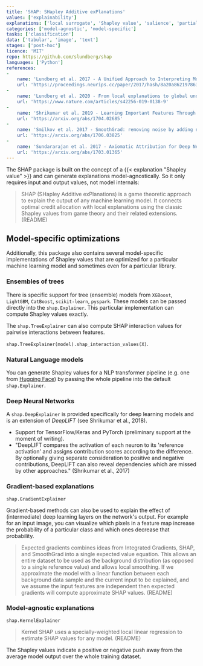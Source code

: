 ```yaml
---
title: 'SHAP: SHapley Additive exPlanations'
values: ['explainability']
explanations: ['local surrogate', 'Shapley value', 'salience', 'partial_dependence_plot', 'white box']
categories: ['model-agnostic', 'model-specific']
tasks: ['classification']
data: ['tabular', 'image', 'text']
stages: ['post-hoc']
licence: 'MIT'
repo: https://github.com/slundberg/shap
languages: ['Python']
references: 
- 
    name: 'Lundberg et al. 2017 - A Unified Approach to Interpreting Model Predictions'
    url: 'https://proceedings.neurips.cc/paper/2017/hash/8a20a8621978632d76c43dfd28b67767-Abstract.html'
- 
    name: 'Lundberg et al. 2020 - From local explanations to global understanding with explainable AI for trees'
    url: 'https://www.nature.com/articles/s42256-019-0138-9'
- 
    name: 'Shrikumar et al. 2019 - Learning Important Features Through Propagating Activation Differences'
    url: 'https://arxiv.org/abs/1704.02685'
- 
    name: 'Smilkov et al. 2017 - SmoothGrad: removing noise by adding noise'
    url: 'https://arxiv.org/abs/1706.03825'
- 
    name: 'Sundararajan et al. 2017 - Axiomatic Attribution for Deep Networks'
    url: 'https://arxiv.org/abs/1703.01365'
---
```


<!-- TODO is this indeed local surrogate ? -->

<!-- TODO What is a Shapley value? -->

The SHAP package is built on the concept of a {{< explanation "Shapley value" >}} and can generate explanations model-agnostically.
So it only requires input and output values, not model internals:

> SHAP (SHapley Additive exPlanations) is a game theoretic approach to explain the output of any machine learning model. It connects optimal credit allocation with local explanations using the classic Shapley values from game theory and their related extensions. (README)

## Model-specific optimizations

Additionally, this package also contains several model-specific implementations of Shapley values that are optimized for a particular machine learning model and sometimes even for a particular library.

### Ensembles of trees

There is specific support for tree (ensemble) models from `XGBoost`, `LightGBM`, `CatBoost`, `scikit-learn`, `pyspark`.
These models can be passed directly into the `shap.Explainer`.
This particular implementation can compute Shapley values exactly.

The `shap.TreeExplainer` can also compute SHAP interaction values for pairwise interactions between features.

`shap.TreeExplainer(model).shap_interaction_values(X)`.


### Natural Language models

You can generate Shapley values for a NLP transformer pipeline (e.g. one from [Hugging Face](https://huggingface.co/)) by passing the whole pipeline into the default `shap.Explainer`.

### Deep Neural Networks

A `shap.DeepExplainer` is provided specifically for deep learning models and is an extension of *DeepLIFT* (see Shrikumar et al., 2018).

- Support for TensorFlow/Keras and PyTorch (preliminary support at the moment of writing).
- "DeepLIFT compares the activation of each neuron to its 'reference activation' and assigns contribution scores according to the difference. By optionally giving separate consideration to positive and negative contributions, DeepLIFT can also reveal dependencies which are missed by other approaches." (Shrikumar et al., 2017)

### Gradient-based explanations

`shap.GradientExplainer`

Gradient-based methods can also be used to explain the effect of (intermediate) deep learning layers on the network's output.
For example for an input image, you can visualize which pixels in a feature map increase the probability of a particular class and which ones decrease that probability.

> Expected gradients combines ideas from Integrated Gradients, SHAP, and SmoothGrad into a single expected value equation. This allows an entire dataset to be used as the background distribution (as opposed to a single reference value) and allows local smoothing. If we approximate the model with a linear function between each background data sample and the current input to be explained, and we assume the input features are independent then expected gradients will compute approximate SHAP values. (README)


### Model-agnostic explanations

`shap.KernelExplainer`

> Kernel SHAP uses a specially-weighted local linear regression to estimate SHAP values for any model. (README)

The Shapley values indicate a positive or negative push away from the average model output over the whole training dataset.
